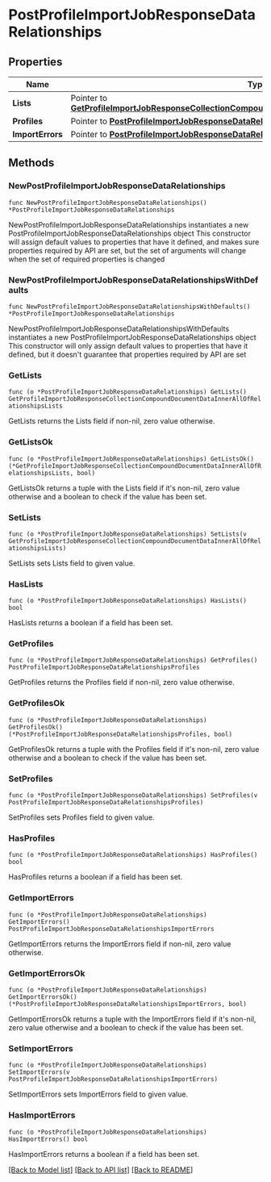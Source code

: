 # PostProfileImportJobResponseDataRelationships

## Properties

Name | Type | Description | Notes
------------ | ------------- | ------------- | -------------
**Lists** | Pointer to [**GetProfileImportJobResponseCollectionCompoundDocumentDataInnerAllOfRelationshipsLists**](GetProfileImportJobResponseCollectionCompoundDocumentDataInnerAllOfRelationshipsLists.md) |  | [optional] 
**Profiles** | Pointer to [**PostProfileImportJobResponseDataRelationshipsProfiles**](PostProfileImportJobResponseDataRelationshipsProfiles.md) |  | [optional] 
**ImportErrors** | Pointer to [**PostProfileImportJobResponseDataRelationshipsImportErrors**](PostProfileImportJobResponseDataRelationshipsImportErrors.md) |  | [optional] 

## Methods

### NewPostProfileImportJobResponseDataRelationships

`func NewPostProfileImportJobResponseDataRelationships() *PostProfileImportJobResponseDataRelationships`

NewPostProfileImportJobResponseDataRelationships instantiates a new PostProfileImportJobResponseDataRelationships object
This constructor will assign default values to properties that have it defined,
and makes sure properties required by API are set, but the set of arguments
will change when the set of required properties is changed

### NewPostProfileImportJobResponseDataRelationshipsWithDefaults

`func NewPostProfileImportJobResponseDataRelationshipsWithDefaults() *PostProfileImportJobResponseDataRelationships`

NewPostProfileImportJobResponseDataRelationshipsWithDefaults instantiates a new PostProfileImportJobResponseDataRelationships object
This constructor will only assign default values to properties that have it defined,
but it doesn't guarantee that properties required by API are set

### GetLists

`func (o *PostProfileImportJobResponseDataRelationships) GetLists() GetProfileImportJobResponseCollectionCompoundDocumentDataInnerAllOfRelationshipsLists`

GetLists returns the Lists field if non-nil, zero value otherwise.

### GetListsOk

`func (o *PostProfileImportJobResponseDataRelationships) GetListsOk() (*GetProfileImportJobResponseCollectionCompoundDocumentDataInnerAllOfRelationshipsLists, bool)`

GetListsOk returns a tuple with the Lists field if it's non-nil, zero value otherwise
and a boolean to check if the value has been set.

### SetLists

`func (o *PostProfileImportJobResponseDataRelationships) SetLists(v GetProfileImportJobResponseCollectionCompoundDocumentDataInnerAllOfRelationshipsLists)`

SetLists sets Lists field to given value.

### HasLists

`func (o *PostProfileImportJobResponseDataRelationships) HasLists() bool`

HasLists returns a boolean if a field has been set.

### GetProfiles

`func (o *PostProfileImportJobResponseDataRelationships) GetProfiles() PostProfileImportJobResponseDataRelationshipsProfiles`

GetProfiles returns the Profiles field if non-nil, zero value otherwise.

### GetProfilesOk

`func (o *PostProfileImportJobResponseDataRelationships) GetProfilesOk() (*PostProfileImportJobResponseDataRelationshipsProfiles, bool)`

GetProfilesOk returns a tuple with the Profiles field if it's non-nil, zero value otherwise
and a boolean to check if the value has been set.

### SetProfiles

`func (o *PostProfileImportJobResponseDataRelationships) SetProfiles(v PostProfileImportJobResponseDataRelationshipsProfiles)`

SetProfiles sets Profiles field to given value.

### HasProfiles

`func (o *PostProfileImportJobResponseDataRelationships) HasProfiles() bool`

HasProfiles returns a boolean if a field has been set.

### GetImportErrors

`func (o *PostProfileImportJobResponseDataRelationships) GetImportErrors() PostProfileImportJobResponseDataRelationshipsImportErrors`

GetImportErrors returns the ImportErrors field if non-nil, zero value otherwise.

### GetImportErrorsOk

`func (o *PostProfileImportJobResponseDataRelationships) GetImportErrorsOk() (*PostProfileImportJobResponseDataRelationshipsImportErrors, bool)`

GetImportErrorsOk returns a tuple with the ImportErrors field if it's non-nil, zero value otherwise
and a boolean to check if the value has been set.

### SetImportErrors

`func (o *PostProfileImportJobResponseDataRelationships) SetImportErrors(v PostProfileImportJobResponseDataRelationshipsImportErrors)`

SetImportErrors sets ImportErrors field to given value.

### HasImportErrors

`func (o *PostProfileImportJobResponseDataRelationships) HasImportErrors() bool`

HasImportErrors returns a boolean if a field has been set.


[[Back to Model list]](../README.md#documentation-for-models) [[Back to API list]](../README.md#documentation-for-api-endpoints) [[Back to README]](../README.md)


